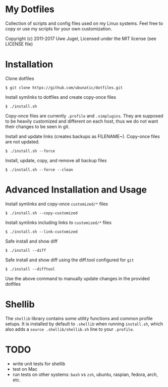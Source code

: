 My Dotfiles
===========

Collection of scripts and config files used on my Linux systems.
Feel free to copy or use my scripts for your own customization.

Copyright (c) 2011-2017 Uwe Jugel, Licensed under the MIT license (see LICENSE file)


Installation
============

Clone dotfiles

    $ git clone https://github.com/ubunatic/dotfiles.git

Install symlinks to dotfiles and create copy-once files

    $ ./install.sh

Copy-once files are currently `.profile` and `.vimplugins`. They are supposed to be heavily
customized and different on each host, thus we do not want their changes to be seen in git.

Install and update links (creates backups as FILENAME~). Copy-once files are not updated.

    $ ./install.sh --force

Install, update, copy, and remove all backup files

    $ ./install.sh --force --clean


Advanced Installation and Usage
===============================

Install symlinks and copy-once `customized/*` files

    $ ./install.sh --copy-customized
	
Install symlinks including links to `customized/*` files

    $ ./install.sh --link-customized

Safe install and show diff

    $ ./install --diff

Safe install and show diff using the diff.tool configured for `git`

    $ ./install --difftool

Use the above command to manually update changes in the provided dotfiles


Shellib
=======

The `shellib` library contains some utility functions and common profile setups.
It is installed by default to `.shellib` when running `install.sh`,
which also adds a `source .shellib/shellib.sh` line to your `.profile`.


TODO
====
- write unit tests for shellib
- test on Mac
- run tests on other systems: `bash` vs `zsh`, ubuntu, raspian, fedora, arch, etc.


